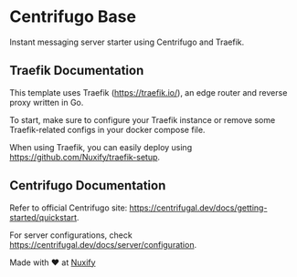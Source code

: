 # Centrifugo Base

Instant messaging server starter using Centrifugo and Traefik.

## Traefik Documentation

This template uses Traefik (https://traefik.io/), an edge router and reverse proxy written in Go.

To start, make sure to configure your Traefik instance or remove some Traefik-related configs in your docker compose file.

When using Traefik, you can easily deploy using https://github.com/Nuxify/traefik-setup. 

## Centrifugo Documentation

Refer to official Centrifugo site: https://centrifugal.dev/docs/getting-started/quickstart.

For server configurations, check https://centrifugal.dev/docs/server/configuration.

Made with ❤️ at [Nuxify](https://nuxify.tech)